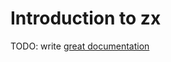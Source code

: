 # Introduction to zx

TODO: write [great documentation](http://jacobian.org/writing/great-documentation/what-to-write/)
